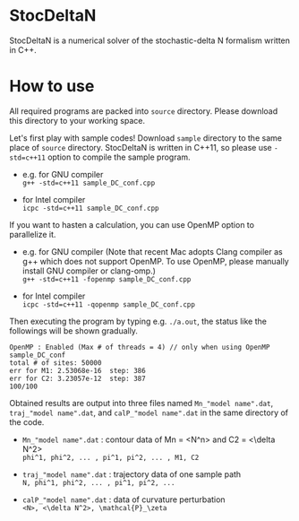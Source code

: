 # StocDeltaN
StocDeltaN is a numerical solver of the stochastic-delta N formalism written in C++.

# How to use
All required programs are packed into `source` directory. Please download this directory to your working space.

Let's first play with sample codes! Download `sample` directory to the same place of `source` directory.
StocDeltaN is written in C++11, so please use `-std=c++11` option to compile the sample program.  
* e.g. for GNU compiler  
`g++ -std=c++11 sample_DC_conf.cpp`
    
* for Intel compiler  
`icpc -std=c++11 sample_DC_conf.cpp`

If you want to hasten a calculation, you can use OpenMP option to parallelize it.  
* e.g. for GNU compiler (Note that recent Mac adopts Clang compiler as g++ which does not support OpenMP. To use OpenMP, please manually install GNU compiler or clang-omp.)  
`g++ -std=c++11 -fopenmp sample_DC_conf.cpp`

* for Intel compiler  
`icpc -std=c++11 -qopenmp sample_DC_conf.cpp`

Then executing the program by typing e.g. `./a.out`, the status like the followings will be shown gradually.

    OpenMP : Enabled (Max # of threads = 4) // only when using OpenMP
    sample_DC_conf
    total # of sites: 50000
    err for M1: 2.53068e-16  step: 386
    err for C2: 3.23057e-12  step: 387
    100/100
    
Obtained results are output into three files named `Mn_"model name".dat`, `traj_"model name".dat`, and `calP_"model name".dat` in the same directory of the code.  
* `Mn_"model name".dat` : contour data of Mn = <N^n> and C2 = <\delta N^2>  
`phi^1, phi^2, ... , pi^1, pi^2, ... , M1, C2`
    
* `traj_"model name".dat` : trajectory data of one sample path  
`N, phi^1, phi^2, ... , pi^1, pi^2, ...`
    
* `calP_"model name".dat` : data of curvature perturbation  
`<N>, <\delta N^2>, \mathcal{P}_\zeta`
